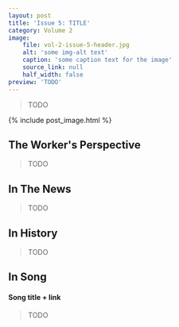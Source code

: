 ```yaml
---
layout: post
title: 'Issue 5: TITLE'
category: Volume 2
image:
    file: vol-2-issue-5-header.jpg
    alt: 'some img-alt text'
    caption: 'some caption text for the image'
    source_link: null
    half_width: false
preview: 'TODO'
---
```


> TODO

<!--excerpt-->

{% include post_image.html %}

## The Worker's Perspective

> TODO

## In The News

> TODO

## In History

> TODO

## In Song

#### Song title + link

> TODO

